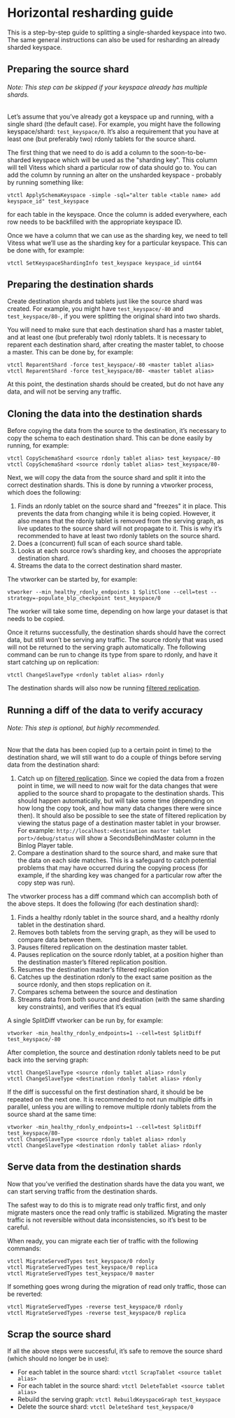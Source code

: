 # Horizontal resharding guide

This is a step-by-step guide to splitting a single-sharded keyspace into two. The same general instructions can also be used for resharding an already sharded keyspace.

## Preparing the source shard
###### Note: This step can be skipped if your keyspace already has multiple shards.

Let’s assume that you’ve already got a keyspace up and running, with a single shard (the default case). For example, you might have the following keyspace/shard: `test_keyspace/0`. It’s also a requirement that you have at least one (but preferably two) rdonly tablets for the source shard.

The first thing that we need to do is add a column to the soon-to-be-sharded keyspace which will be used as the "sharding key". This column will tell Vitess which shard a particular row of data should go to. You can add the column by running an alter on the unsharded keyspace - probably by running something like:

`vtctl ApplySchemaKeyspace -simple -sql="alter table <table name> add keyspace_id" test_keyspace`

for each table in the keyspace. Once the column is added everywhere, each row needs to be backfilled with the appropriate keyspace ID.

Once we have a column that we can use as the sharding key, we need to tell Vitess what we’ll use as the sharding key for a particular keyspace. This can be done with, for example:

`vtctl SetKeyspaceShardingInfo test_keyspace keyspace_id uint64`

## Preparing the destination shards

Create destination shards and tablets just like the source shard was created. For example, you might have `test_keyspace/-80` and `test_keyspace/80-`, if you were splitting the original shard into two shards.

You will need to make sure that each destination shard has a master tablet, and at least one (but preferably two) rdonly tablets. It is necessary to reparent each destination shard, after creating the master tablet, to choose a master. This can be done by, for example:

```
vtctl ReparentShard -force test_keyspace/-80 <master tablet alias>
vtctl ReparentShard -force test_keyspace/80- <master tablet alias>
```

At this point, the destination shards should be created, but do not have any data, and will not be serving any traffic.

## Cloning the data into the destination shards

Before copying the data from the source to the destination, it’s necessary to copy the schema to each destination shard. This can be done easily by running, for example:

```
vtctl CopySchemaShard <source rdonly tablet alias> test_keyspace/-80
vtctl CopySchemaShard <source rdonly tablet alias> test_keyspace/80-
```

Next, we will copy the data from the source shard and split it into the correct destination shards. This is done by running a vtworker process, which does the following:

1. Finds an rdonly tablet on the source shard and "freezes" it in place. This prevents the data from changing while it is being copied. However, it also means that the rdonly tablet is removed from the serving graph, as live updates to the source shard will not propagate to it. This is why it’s recommended to have at least two rdonly tablets on the source shard.
2. Does a (concurrent) full scan of each source shard table.
3. Looks at each source row’s sharding key, and chooses the appropriate destination shard.
4. Streams the data to the correct destination shard master.

The vtworker can be started by, for example:

```
vtworker --min_healthy_rdonly_endpoints 1 SplitClone --cell=test --strategy=-populate_blp_checkpoint test_keyspace/0
```

The worker will take some time, depending on how large your dataset is that needs to be copied.

Once it returns successfully, the destination shards should have the correct data, but still won’t be serving any traffic. The source rdonly that was used will not be returned to the serving graph automatically. The following command can be run to change its type from spare to rdonly, and have it start catching up on replication:

`vtctl ChangeSlaveType <rdonly tablet alias> rdonly`

The destination shards will also now be running [filtered replication](Resharding.md#filtered-replication).

## Running a diff of the data to verify accuracy

###### Note: This step is optional, but highly recommended.

Now that the data has been copied (up to a certain point in time) to the destination shard, we will still want to do a couple of things before serving data from the destination shard:

1. Catch up on [filtered replication](Resharding.md#filtered-replication). Since we copied the data from a frozen point in time, we will need to now wait for the data changes that were applied to the source shard to propagate to the destination shards. This should happen automatically, but will take some time (depending on how long the copy took, and how many data changes there were since then). It should also be possible to see the state of filtered replication by viewing the status page of a destination master tablet in your browser. For example: `http://localhost:<destination master tablet port>/debug/status` will show a SecondsBehindMaster column in the Binlog Player table.
2. Compare a destination shard to the source shard, and make sure that the data on each side matches. This is a safeguard to catch potential problems that may have occurred during the copying process (for example, if the sharding key was changed for a particular row after the copy step was run).

The vtworker process has a diff command which can accomplish both of the above steps. It does the following (for each destination shard):

1. Finds a healthy rdonly tablet in the source shard, and a healthy rdonly tablet in the destination shard.
2. Removes both tablets from the serving graph, as they will be used to compare data between them.
3. Pauses filtered replication on the destination master tablet.
4. Pauses replication on the source rdonly tablet, at a position higher than the destination master’s filtered replication position.
5. Resumes the destination master’s filtered replication
6. Catches up the destination rdonly to the exact same position as the source rdonly, and then stops replication on it.
7. Compares schema between the source and destination
8. Streams data from both source and destination (with the same sharding key constraints), and verifies that it’s equal

A single SplitDiff vtworker can be run by, for example:

`vtworker -min_healthy_rdonly_endpoints=1 --cell=test SplitDiff test_keyspace/-80`

After completion, the source and destination rdonly tablets need to be put back into the serving graph:
```
vtctl ChangeSlaveType <source rdonly tablet alias> rdonly
vtctl ChangeSlaveType <destination rdonly tablet alias> rdonly
```

If the diff is successful on the first destination shard, it should be be repeated on the next one. It is recommended to not run multiple diffs in parallel, unless you are willing to remove multiple rdonly tablets from the source shard at the same time:

```
vtworker -min_healthy_rdonly_endpoints=1 --cell=test SplitDiff test_keyspace/80-
vtctl ChangeSlaveType <source rdonly tablet alias> rdonly
vtctl ChangeSlaveType <destination rdonly tablet alias> rdonly
```

## Serve data from the destination shards

Now that you’ve verified the destination shards have the data you want, we can start serving traffic from the destination shards.

The safest way to do this is to migrate read only traffic first, and only migrate masters once the read only traffic is stabilized. Migrating the master traffic is not reversible without data inconsistencies, so it’s best to be careful.

When ready, you can migrate each tier of traffic with the following commands:

```
vtctl MigrateServedTypes test_keyspace/0 rdonly
vtctl MigrateServedTypes test_keyspace/0 replica
vtctl MigrateServedTypes test_keyspace/0 master
```

If something goes wrong during the migration of read only traffic, those can be reverted:

```
vtctl MigrateServedTypes -reverse test_keyspace/0 rdonly
vtctl MigrateServedTypes -reverse test_keyspace/0 replica
```

## Scrap the source shard

If all the above steps were successful, it’s safe to remove the source shard (which should no longer be in use):
- For each tablet in the source shard: `vtctl ScrapTablet <source tablet alias>`
- For each tablet in the source shard: `vtctl DeleteTablet <source tablet alias>`
- Rebuild the serving graph: `vtctl RebuildKeyspaceGraph test_keyspace`
- Delete the source shard: `vtctl DeleteShard test_keyspace/0`
